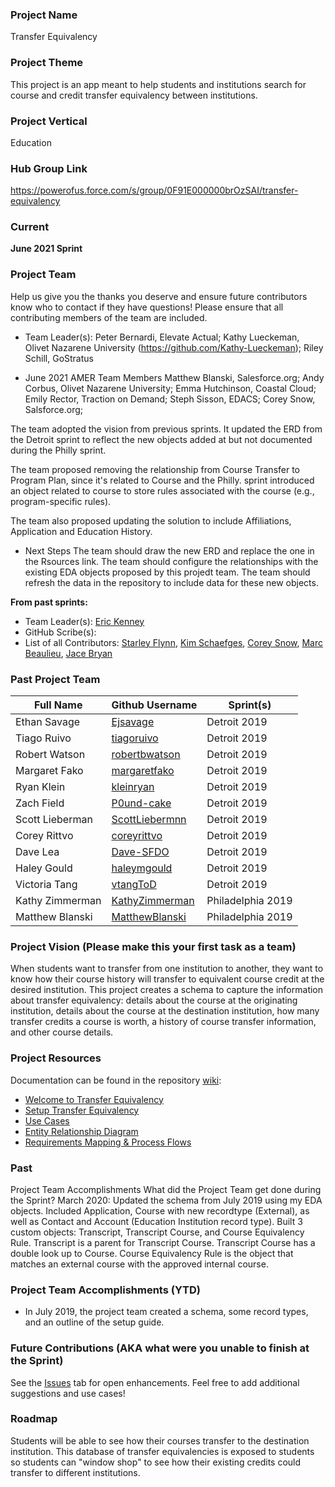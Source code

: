### Project Name
Transfer Equivalency

### Project Theme
This project is an app meant to help students and institutions search for course and credit transfer equivalency between institutions.

### Project Vertical
Education

### Hub Group Link
https://powerofus.force.com/s/group/0F91E000000brOzSAI/transfer-equivalency

### Current 

**June 2021 Sprint**

### Project Team
Help us give you the thanks you deserve and ensure future contributors know who to contact if they have questions! Please ensure that all contributing members of the team are included.
* Team Leader(s): 
Peter Bernardi, Elevate Actual; 
Kathy Lueckeman, Olivet Nazarene University (https://github.com/Kathy-Lueckeman); 
Riley Schill, GoStratus

* June 2021 AMER Team Members
Matthew Blanski, Salesforce.org; 
Andy Corbus, Olivet Nazarene University; 
Emma Hutchinson, Coastal Cloud; 
Emily Rector, Traction on Demand; 
Steph Sisson, EDACS; 
Corey Snow, Salsforce.org; 

The team adopted the vision from previous sprints. It updated the ERD from the Detroit sprint to reflect the new objects added at but not documented during the Philly sprint.

The team proposed removing the relationship from Course Transfer to Program Plan, since it's related to Course and the Philly. sprint introduced an object related to course to store rules associated with the course (e.g., program-specific rules). 

The team also proposed updating the solution to include Affiliations, Application and Education History.

* Next Steps
The team should draw the new ERD and replace the one in the Rsources link.
The team should configure the relationships with the existing EDA objects proposed by this projedt team.
The team should refresh the data in the repository to include data for these new objects.


**From past sprints:**

* Team Leader(s): [Eric Kenney](https://github.com/IAmEricKenney)
* GitHub Scribe(s): 
* List of all Contributors: [Starley Flynn](https://github.com/StarleyFlynn), [Kim Schaefges](https://github.com/kschaefges), [Corey Snow](https://github.com/csnow-storm), [Marc Beaulieu](https://github.com/SoundSkulptor), [Jace Bryan](https://github.com/jacebryan)

### Past Project Team

Full Name       | Github Username                                      | Sprint(s)               
------------    | -------------                                        | -------------   
Ethan Savage    | [Ejsavage](https://github.com/Ejsavage)              | Detroit 2019
Tiago Ruivo     | [tiagoruivo](https://github.com/tiagoruivo)          | Detroit 2019
Robert Watson   | [robertbwatson](https://github.com/robertbwatson)    | Detroit 2019
Margaret Fako   | [margaretfako](https://github.com/margaretfako)      | Detroit 2019
Ryan Klein      | [kleinryan](https://github.com/kleinryan)            | Detroit 2019
Zach Field      | [P0und-cake](https://github.com/P0und-cake)          | Detroit 2019
Scott Lieberman | [ScottLiebermnn](https://github.com/ScottLiebermn)   | Detroit 2019
Corey Rittvo    | [coreyrittvo](https://github.com/coreyrittvo)        | Detroit 2019
Dave Lea        | [Dave-SFDO](https://github.com/Dave-SFDO)            | Detroit 2019
Haley Gould     | [haleymgould](https://github.com/haleymgould)        | Detroit 2019
Victoria Tang   | [vtangToD](https://github.com/vtangToD)              | Detroit 2019
Kathy Zimmerman | [KathyZimmerman](https://github.com/KathyZimmerman)  | Philadelphia 2019
Matthew Blanski | [MatthewBlanski](https://github.com/MatthewBlanski)  | Philadelphia 2019

### Project Vision (Please make this your first task as a team)

When students want to transfer from one institution to another, they want to know how their course history will transfer to equivalent course credit at the desired institution. This project creates a schema to capture the information about transfer equivalency: details about the course at the originating institution, details about the course at the destination institution, how many transfer credits a course is worth, a history of course transfer information, and other course details.

### Project Resources
Documentation can be found in the repository [wiki](https://github.com/SFDO-Community-Sprints/transfer-equivalency/wiki):

* [Welcome to Transfer Equivalency](https://github.com/SFDO-Community-Sprints/transfer-equivalency/wiki/Welcome-to-Transfer-Equivalency)
* [Setup Transfer Equivalency](https://github.com/SFDO-Community-Sprints/transfer-equivalency/wiki/Setup-Transfer-Equivalency)
* [Use Cases](https://github.com/SFDO-Community-Sprints/transfer-equivalency/wiki/Use-Cases)
* [Entity Relationship Diagram](https://github.com/SFDO-Community-Sprints/transfer-equivalency/wiki/Entity-Relationship-Diagram)
* [Requirements Mapping & Process Flows](https://github.com/SFDO-Community-Sprints/transfer-equivalency/wiki/Requirements-Mapping-&-Process-Flows)

### Past
Project Team Accomplishments
What did the Project Team get done during the Sprint?
March 2020: Updated the schema from July 2019 using my EDA objects. Included Application, Course with new recordtype (External), as well as Contact and Account (Education Institution record type). Built 3 custom objects: Transcript, Transcript Course, and Course Equivalency Rule.
Transcript is a parent for Transcript Course. Transcript Course has a double look up to Course. Course Equivalency Rule is the object that matches an external course with the approved internal course.

### Project Team Accomplishments (YTD)
* In July 2019, the project team created a schema, some record types, and an outline of the setup guide.

### Future Contributions (AKA what were you unable to finish at the Sprint)
See the [Issues](https://github.com/SFDO-Community-Sprints/transfer-equivalency/issues) tab for open enhancements. Feel free to add additional suggestions and use cases!

### Roadmap
Students will be able to see how their courses transfer to the destination institution. This database of transfer equivalencies is exposed to students so students can "window shop" to see how their existing credits could transfer to different institutions.
